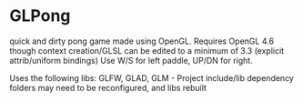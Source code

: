 # GLPong
quick and dirty pong game made using OpenGL.
Requires OpenGL 4.6 though context creation/GLSL can be edited to a minimum of 3.3 (explicit attrib/uniform bindings)
Use W/S for left paddle, UP/DN for right.

Uses the following libs: GLFW, GLAD, GLM - Project include/lib dependency folders may need to be reconfigured, and libs rebuilt
